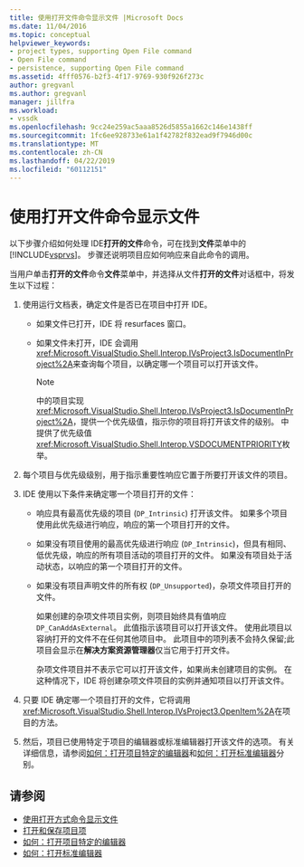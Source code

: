 ```yaml
---
title: 使用打开文件命令显示文件 |Microsoft Docs
ms.date: 11/04/2016
ms.topic: conceptual
helpviewer_keywords:
- project types, supporting Open File command
- Open File command
- persistence, supporting Open File command
ms.assetid: 4fff0576-b2f3-4f17-9769-930f926f273c
author: gregvanl
ms.author: gregvanl
manager: jillfra
ms.workload:
- vssdk
ms.openlocfilehash: 9cc24e259ac5aaa8526d5855a1662c146e1438ff
ms.sourcegitcommit: 1fc6ee928733e61a1f42782f832ead9f7946d00c
ms.translationtype: MT
ms.contentlocale: zh-CN
ms.lasthandoff: 04/22/2019
ms.locfileid: "60112151"
---
```

# <a name="display-files-by-using-the-open-file-command"></a>使用打开文件命令显示文件
以下步骤介绍如何处理 IDE**打开的文件**命令，可在找到**文件**菜单中的[!INCLUDE[vsprvs](../../code-quality/includes/vsprvs_md.md)]。 步骤还说明项目应如何响应来自此命令的调用。

 当用户单击**打开的文件**命令**文件**菜单中，并选择从文件**打开的文件**对话框中，将发生以下过程：

1. 使用运行文档表，确定文件是否已在项目中打开 IDE。

    - 如果文件已打开，IDE 将 resurfaces 窗口。

    - 如果文件未打开，IDE 会调用<xref:Microsoft.VisualStudio.Shell.Interop.IVsProject3.IsDocumentInProject%2A>来查询每个项目，以确定哪一个项目可以打开该文件。

        > [!NOTE]
        >  中的项目实现<xref:Microsoft.VisualStudio.Shell.Interop.IVsProject3.IsDocumentInProject%2A>，提供一个优先级值，指示你的项目将打开该文件的级别。 中提供了优先级值<xref:Microsoft.VisualStudio.Shell.Interop.VSDOCUMENTPRIORITY>枚举。

2. 每个项目与优先级级别，用于指示重要性响应它置于所要打开该文件的项目。

3. IDE 使用以下条件来确定哪一个项目打开的文件：

    - 响应具有最高优先级的项目 (`DP_Intrinsic`) 打开该文件。 如果多个项目使用此优先级进行响应，响应的第一个项目打开的文件。

    - 如果没有项目使用的最高优先级进行响应 (`DP_Intrinsic`)，但具有相同、 低优先级，响应的所有项目活动的项目打开的文件。 如果没有项目处于活动状态，以响应的第一个项目打开的文件。

    - 如果没有项目声明文件的所有权 (`DP_Unsupported`)，杂项文件项目打开的文件。

         如果创建的杂项文件项目实例，则项目始终具有值响应`DP_CanAddAsExternal`。 此值指示该项目可以打开该文件。 使用此项目以容纳打开的文件不在任何其他项目中。 此项目中的项列表不会持久保留;此项目会显示在**解决方案资源管理器**仅当它用于打开文件。

         杂项文件项目并不表示它可以打开该文件，如果尚未创建项目的实例。 在这种情况下，IDE 将创建杂项文件项目的实例并通知项目以打开该文件。

4. 只要 IDE 确定哪一个项目打开的文件，它将调用<xref:Microsoft.VisualStudio.Shell.Interop.IVsProject3.OpenItem%2A>在项目的方法。

5. 然后，项目已使用特定于项目的编辑器或标准编辑器打开该文件的选项。 有关详细信息，请参阅[如何：打开项目特定的编辑器](../../extensibility/how-to-open-project-specific-editors.md)和[如何：打开标准编辑器](../../extensibility/how-to-open-standard-editors.md)分别。

## <a name="see-also"></a>请参阅
- [使用打开方式命令显示文件](../../extensibility/internals/displaying-files-by-using-the-open-with-command.md)
- [打开和保存项目项](../../extensibility/internals/opening-and-saving-project-items.md)
- [如何：打开项目特定的编辑器](../../extensibility/how-to-open-project-specific-editors.md)
- [如何：打开标准编辑器](../../extensibility/how-to-open-standard-editors.md)
